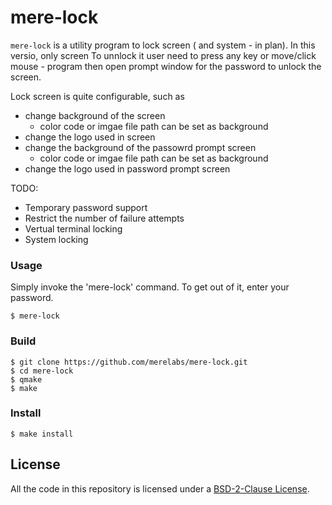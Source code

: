 # mere-lock #
`mere-lock` is a utility program to lock screen ( and system - in plan). In this versio, only screen To unnlock it user need to press any key or move/click mouse - program then open prompt window for the password to unlock the screen.

Lock screen is quite configurable, such as
- change background of the screen
  - color code or imgae file path can be set as background
- change the logo used in screen 
- change the background of the passowrd prompt screen
  - color code or imgae file path can be set as background
- change the logo used in password prompt screen

TODO:
- Temporary password support
- Restrict the number of failure attempts
- Vertual terminal locking
- System locking

### Usage
Simply invoke the 'mere-lock' command. To get out of it, enter your password.
```
$ mere-lock
```

### Build

```shell
$ git clone https://github.com/merelabs/mere-lock.git
$ cd mere-lock
$ qmake
$ make
```

### Install

```shell
$ make install
```
## License
All the code in this repository is licensed under a [BSD-2-Clause License](LICENSE).
